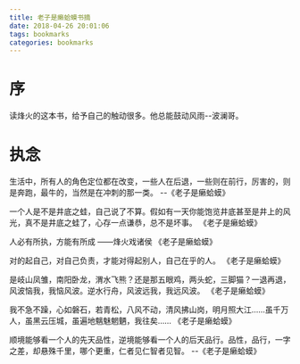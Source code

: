 ```yaml
---
title: 老子是癞蛤蟆书摘
date: 2018-04-26 20:01:06
tags: bookmarks
categories: bookmarks
---
```


# 序
读烽火的这本书，给予自己的触动很多。他总能鼓动风雨--波澜哥。


# 执念
生活中，所有人的角色定位都在改变，一些人在后退，一些则在前行，厉害的，则是奔跑，最牛的，当然是在冲刺的那一类。 --《老子是癞蛤蟆》

一个人是不是井底之蛙，自己说了不算。假如有一天你能饱览井底甚至是井上的风光，真不是井底之蛙了，心存一点谦恭，总不是坏事。 《老子是癞蛤蟆》

人必有所执，方能有所成 ——烽火戏诸侯 《老子是癞蛤蟆》 

对的起自己，对自己负责，才能对得起别人，自己在乎的人。 《老子是癞蛤蟆》 

是岐山凤雏，南阳卧龙，渭水飞熊？还是那五眼鸡，两头蛇，三脚猫？一退再退，风波恼我，我恼风波。逆水行舟，风波远我，我远风波。 《老子是癞蛤蟆》 

我不急不躁，心如磐石，若青松，八风不动，清风拂山岗，明月照大江……虽千万人，虽黑云压城，虽遍地魑魅魍魉，我往矣…… 《老子是癞蛤蟆》 


顺境能够看一个人的先天品性，逆境能够看一个人的后天品行。品性，品行，一字之差，却悬殊千里，哪个更重，仁者见仁智者见智。  --《老子是癞蛤蟆》